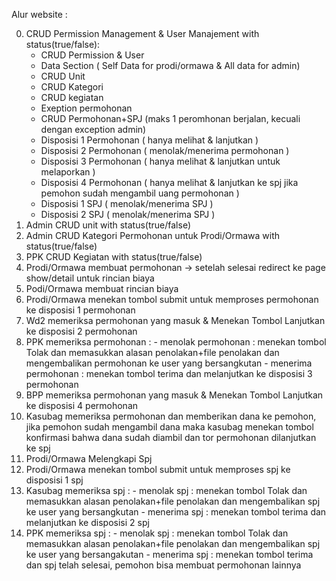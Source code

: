 Alur website :

0. CRUD Permission Management & User Manajement with status(true/false):
	- CRUD Permission & User
	- Data Section ( Self Data for prodi/ormawa & All data for admin)
	- CRUD Unit
	- CRUD Kategori
	- CRUD kegiatan
	- Exeption permohonan
	- CRUD Permohonan+SPJ (maks 1 peromhonan berjalan, kecuali dengan exception admin)
	- Disposisi 1 Permohonan ( hanya melihat & lanjutkan )
	- Disposisi 2 Permohonan ( menolak/menerima permohonan )
	- Disposisi 3 Permohonan ( hanya melihat & lanjutkan untuk melaporkan )
	- Disposisi 4 Permohonan ( hanya melihat & lanjutkan ke spj jika pemohon sudah mengambil uang permohonan )
	- Disposisi 1 SPJ ( menolak/menerima SPJ )
	- Disposisi 2 SPJ ( menolak/menerima SPJ )
1. Admin CRUD unit with status(true/false)
2. Admin CRUD Kategori Permohonan untuk Prodi/Ormawa with status(true/false)
3. PPK CRUD Kegiatan with status(true/false)
4. Prodi/Ormawa membuat permohonan -> setelah selesai redirect ke page show/detail untuk rincian biaya
5. Podi/Ormawa membuat rincian biaya
6. Prodi/Ormawa menekan tombol submit untuk memproses permohonan ke disposisi 1 permohonan
7. Wd2 memeriksa permohonan yang masuk & Menekan Tombol Lanjutkan ke disposisi 2 permohonan
8. PPK memeriksa permohonan : - menolak permohonan : menekan tombol Tolak dan memasukkan alasan penolakan+file penolakan dan mengembalikan permohonan ke user yang bersangkutan
							 - menerima permohonan : menekan tombol terima dan melanjutkan ke disposisi 3 permohonan
9. BPP memeriksa permohonan yang masuk & Menekan Tombol Lanjutkan ke disposisi 4 permohonan
10. Kasubag memeriksa permohonan dan memberikan dana ke pemohon, jika pemohon sudah mengambil dana maka kasubag menekan tombol konfirmasi bahwa dana sudah diambil dan tor permohonan dilanjutkan ke spj
11. Prodi/Ormawa Melengkapi Spj
12. Prodi/Ormawa menekan tombol submit untuk memproses spj ke disposisi 1 spj
13. Kasubag memeriksa spj : - menolak spj : menekan tombol Tolak dan memasukkan alasan penolakan+file penolakan dan mengembalikan spj ke user yang bersangkutan
							 - menerima spj : menekan tombol terima dan melanjutkan ke disposisi 2 spj
14. PPK memeriksa spj : - menolak spj : menekan tombol Tolak dan memasukkan alasan penolakan+file penolakan dan mengembalikan spj ke user yang bersangakutan
							 - menerima spj : menekan tombol terima dan spj telah selesai, pemohon bisa membuat permohonan lainnya